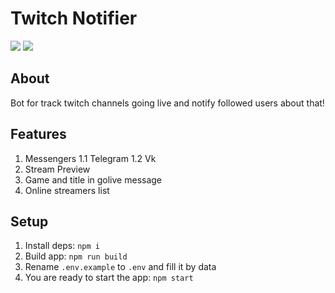 # Twitch Notifier
![](https://img.shields.io/github/workflow/status/satont/twitch-notifier/Docker%20Image%20CI%20-%20latest?style=for-the-badge) ![](https://img.shields.io/david/satont/twitch-notifier?style=for-the-badge)

## About
Bot for track twitch channels going live and notify followed users about that!

## Features

1. Messengers
  1.1 Telegram
  1.2 Vk
2. Stream Preview
3. Game and title in golive message
4. Online streamers list

## Setup

1. Install deps: `npm i`
2. Build app: `npm run build`
3. Rename `.env.example` to `.env` and fill it by data
4. You are ready to start the app: `npm start`
